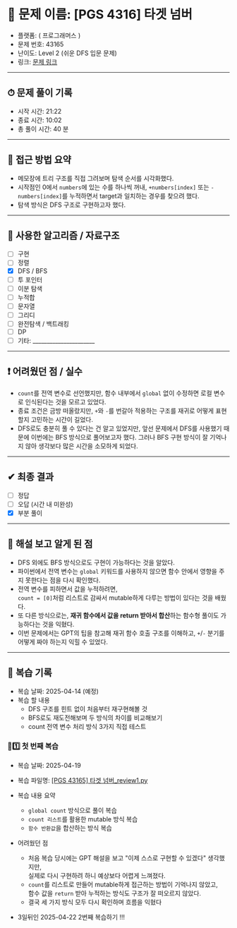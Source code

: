# 🧠 문제 이름: [PGS 4316] 타겟 넘버

- 플랫폼: ( 프로그래머스 )
- 문제 번호: 43165
- 난이도: Level 2 (쉬운 DFS 입문 문제)
- 링크: [문제 링크](https://school.programmers.co.kr/learn/courses/30/lessons/43165)

---

## ⏱ 문제 풀이 기록

- 시작 시간: 21:22
- 종료 시간: 10:02
- 총 풀이 시간: 40 분

---

## 💭 접근 방법 요약

- 메모장에 트리 구조를 직접 그려보며 탐색 순서를 시각화했다.
- 시작점인 0에서 `numbers`에 있는 수를 하나씩 꺼내, `+numbers[index]` 또는 `-numbers[index]`를 누적하면서 target과 일치하는 경우를 찾으려 했다.
- 탐색 방식은 DFS 구조로 구현하고자 했다.


---

## 🔧 사용한 알고리즘 / 자료구조

- [ ] 구현
- [ ] 정렬
- [x] DFS / BFS
- [ ] 투 포인터
- [ ] 이분 탐색
- [ ] 누적합
- [ ] 문자열
- [ ] 그리디
- [ ] 완전탐색 / 백트래킹
- [ ] DP
- [ ] 기타: ______________________

---

## ❗ 어려웠던 점 / 실수

- `count`를 전역 변수로 선언했지만, 함수 내부에서 `global` 없이 수정하면 로컬 변수로 인식된다는 것을 모르고 있었다.
- 종료 조건은 금방 떠올랐지만, `+`와 `-`를 번갈아 적용하는 구조를 재귀로 어떻게 표현할지 고민하는 시간이 길었다.
- DFS로도 충분히 풀 수 있다는 건 알고 있었지만, 앞선 문제에서 DFS를 사용했기 때문에 이번에는 BFS 방식으로 풀어보고자 했다. 그러나 BFS 구현 방식이 잘 기억나지 않아 생각보다 많은 시간을 소모하게 되었다.

---

## ✔ 최종 결과

- [ ] 정답
- [ ] 오답 (시간 내 미완성)
- [X] 부분 풀이

---

## 📘 해설 보고 알게 된 점

- DFS 외에도 BFS 방식으로도 구현이 가능하다는 것을 알았다.
- 파이썬에서 전역 변수는 `global` 키워드를 사용하지 않으면 함수 안에서 영향을 주지 못한다는 점을 다시 확인했다.
- 전역 변수를 피하면서 값을 누적하려면,  
  `count = [0]`처럼 리스트로 감싸서 mutable하게 다루는 방법이 있다는 것을 배웠다.
- 또 다른 방식으로는, **재귀 함수에서 값을 return 받아서 합산**하는 함수형 풀이도 가능하다는 것을 익혔다.
- 이번 문제에서는 GPT의 팁을 참고해 재귀 함수 호출 구조를 이해하고, `+`/`-` 분기를 어떻게 짜야 하는지 익힐 수 있었다.


---

## 🔁 복습 기록

- 복습 날짜: 2025-04-14 (예정)
- 복습 할 내용
  - DFS 구조를 힌트 없이 처음부터 재구현해볼 것
  - BFS로도 재도전해보며 두 방식의 차이를 비교해보기
  - count 전역 변수 처리 방식 3가지 직접 테스트


### 🔁1️⃣ 첫 번째 복습
- 복습 날짜: 2025-04-19
- 복습 파일명: [[PGS 43165] 타겟 넘버_review1.py](../04-19/[PGS%2043165]%20타겟%20넘버_review1.py)
- 복습 내용 요약
  - `global count` 방식으로 풀이 복습
  - `count 리스트`를 활용한 mutable 방식 복습
  - `함수 반환값`을 합산하는 방식 복습
- 어려웠던 점 
  - 처음 복습 당시에는 GPT 해설을 보고 "이제 스스로 구현할 수 있겠다" 생각했지만,  
  실제로 다시 구현하려 하니 예상보다 어렵게 느껴졌다.
  - `count`를 리스트로 만들어 mutable하게 접근하는 방법이 기억나지 않았고,  
  함수 값을 `return` 받아 누적하는 방식도 구조가 잘 떠오르지 않았다.
  - 결국 세 가지 방식 모두 다시 확인하며 흐름을 익혔다

- 3일뒤인 2025-04-22 2번째 복습하기 !!!